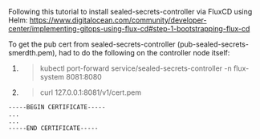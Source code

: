 Following this tutorial to install sealed-secrets-controller via FluxCD using Helm:
https://www.digitalocean.com/community/developer-center/implementing-gitops-using-flux-cd#step-1-bootstrapping-flux-cd

To get the pub cert from sealed-secrets-controller (pub-sealed-secrets-smerdth.pem), had to do the following on the controller node itself:

1. > kubectl port-forward service/sealed-secrets-controller -n flux-system 8081:8080
2. > curl 127.0.0.1:8081/v1/cert.pem
  ```
  -----BEGIN CERTIFICATE-----
  ...
  ...
  -----END CERTIFICATE-----
  ```
